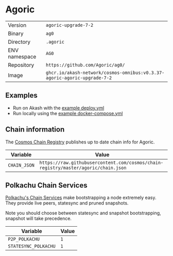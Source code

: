 # Agoric

| | |
|---|---|
|Version|`agoric-upgrade-7-2`|
|Binary|`ag0`|
|Directory|`.agoric`|
|ENV namespace|`AG0`|
|Repository|`https://github.com/Agoric/ag0/`|
|Image|`ghcr.io/akash-network/cosmos-omnibus:v0.3.37-agoric-agoric-upgrade-7-2`|

## Examples

- Run on Akash with the [example deploy.yml](./deploy.yml)
- Run locally using the [example docker-compose.yml](./docker-compose.yml)

## Chain information

The [Cosmos Chain Registry](https://github.com/cosmos/chain-registry) publishes up to date chain info for Agoric.

|Variable|Value|
|---|---|
|`CHAIN_JSON`|`https://raw.githubusercontent.com/cosmos/chain-registry/master/agoric/chain.json`|

## Polkachu Chain Services

[Polkachu's Chain Services](https://www.polkachu.com/) make bootstrapping a node extremely easy. They provide live peers, statesync and pruned snapshots.

Note you should choose between statesync and snapshot bootstrapping, snapshot will take precedence.

|Variable|Value|
|---|---|
|`P2P_POLKACHU`|`1`|
|`STATESYNC_POLKACHU`|`1`|
